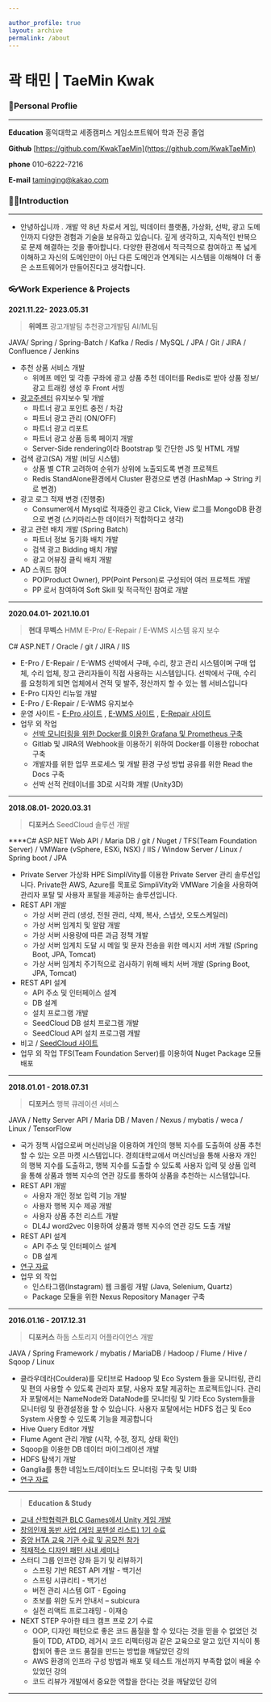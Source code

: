 ```yaml
---

author_profile: true
layout: archive
permalink: /about
---
```


# 곽 태민 | TaeMin Kwak

### 🧒Personal Proflie

---

**Education**
홍익대학교 세종캠퍼스 게임소프트웨어 학과 전공 졸업

**Github**
[https://github.com/KwakTaeMin](https://github.com/KwakTaeMin)

**phone**
010-6222-7216

**E-mail**
[taminging@kakao.com](mailto:taminging@kakao.com)

### 💁‍♂️Introduction

---

- 안녕하십니까 . 개발 약 8년 차로서 게임, 빅데이터 플랫폼, 가상화, 선박, 광고 도메인까지 다양한 경험과 기술을 보유하고 있습니다. 깊게 생각하고, 지속적인 반복으로 문제 해결하는 것을 좋아합니다. 다양한 환경에서 적극적으로 참여하고 폭 넓게 이해하고 자신의 도메인만이 아닌 다른 도메인과 연계되는 시스템을 이해해야 더 좋은 소프트웨어가 만들어진다고 생각합니다.

### 👓Work Experience & Projects

**2021.11.22- 2023.05.31**

> **위메프**
광고개발팀
추천광고개발팀
AI/ML팀

JAVA/ Spring / Spring-Batch / Kafka / Redis / MySQL / JPA / Git / JIRA / Confluence / Jenkins
> 

- 추천 상품 서비스 개발
    - 위메프 메인 및 각종 구좌에 광고 상품 추천 데이터를 Redis로 받아 상품 정보/광고 트래킹 생성 후 Front 서빙
- [광고주센터](https://ad.wemakeprice.com/) 유지보수 및 개발
    - 파트너 광고 포인트 충전 / 차감
    - 파트너 광고 관리 (ON/OFF)
    - 파트너 광고 리포트
    - 파트너 광고 상품 등록 페이지 개발
    - Server-Side rendering이라 Bootstrap 및 간단한 JS 및 HTML 개발
- 검색 광고(SA) 개발 (비딩 시스템)
    - 상품 별 CTR 고려하여 순위가 상위에 노출되도록 변경 프로젝트
    - Redis StandAlone환경에서 Cluster 환경으로 변경 (HashMap → String 키로 변경)
- 광고 로그 적재 변경 (진행중)
    - Consumer에서 Mysql로 적재중인 광고 Click, View 로그를 MongoDB 환경으로 변경 (스키마리스한 데이터가 적합하다고 생각)
- 광고 관련 배치 개발 (Spring Batch)
    - 파트너 정보 동기화 배치 개발
    - 검색 광고 Bidding 배치 개발
    - 광고 어뷰징 클릭 배치 개발
- AD 스쿼드 참여
    - PO(Product Owner), PP(Point Person)로 구성되어 여러 프로젝트 개발
    - PP 로서 참여하여 Soft Skill 및 적극적인 참여로 개발

---

**2020.04.01- 2021.10.01**

> **현대 무벡스**
HMM E-Pro/ E-Repair / E-WMS 시스템 유지 보수

C# ASP.NET / Oracle / git / JIRA / IIS
> 

- E-Pro / E-Repair / E-WMS 선박에서 구매, 수리, 창고 관리 시스템이며 구매 업체, 수리 업체, 창고 관리자들이 직접 사용하는 시스템입니다. 선박에서 구매, 수리를 요청하게 되면 업체에서 견적 및 발주, 정산까지 할 수 있는 웹 서비스입니다
- E-Pro 디자인 리뉴얼 개발
- E-Pro / E-Repair / E-WMS 유지보수
- 운영 사이트 - [E-Pro 사이트](https://e-pro.hmm21.com/) , [E-WMS 사이트](https://e-wms.hmm21.com/login_W.aspx) , [E-Repair 사이트](https://erepair.hmm21.com/Login_H.aspx)
- 업무 외 작업
    - [선박 모니터링을 위한 Docker를 이용한 Grafana 및 Prometheus 구축](https://github.com/KwakTaeMin/Docker-Study/blob/main/DockerMonitoringSystem.md)
    - Gitlab 및 JIRA의 Webhook을 이용하기 위하여 Docker를 이용한 robochat 구축
    - 개발자를 위한 업무 프로세스 및 개발 환경 구성 방법 공유를 위한 Read the Docs 구축
    - 선박 선적 컨테이너를 3D로 시각화 개발 (Unity3D)

---

**2018.08.01- 2020.03.31**

> **디포커스** 
SeedCloud 솔루션 개발

****C# ASP.NET Web API / Maria DB / git / Nuget / TFS(Team Foundation Server) / VMWare
(vSphere, ESXi, NSX) / IIS / Window Server / Linux / Spring boot / JPA
> 

- Private Server 가상화 HPE SimpliVity를 이용한 Private Server 관리 솔루션입니다. Private한 AWS, Azure를 목표로 SimpliVity와 VMWare 기술을 사용하여 관리자 포탈 및 사용자 포탈을 제공하는 솔루션입니다.
- REST API 개발
    - 가상 서버 관리 (생성, 전원 관리, 삭제, 복사, 스냅샷, 오토스케일러)
    - 가상 서버 임계치 및 알람 개발
    - 가상 서버 사용량에 따른 과금 정책 개발
    - 가상 서버 임계치 도달 시 메일 및 문자 전송을 위한 메시지 서버 개발 (Spring Boot, JPA, Tomcat)
    - 가상 서버 임계치 주기적으로 검사하기 위해 배치 서버 개발 (Spring Boot, JPA, Tomcat)
- REST API 설계
    - API 주소 및 인터페이스 설계
    - DB 설계
    - 설치 프로그램 개발
    - SeedCloud DB 설치 프로그램 개발
    - SeedCloud API 설치 프로그램 개발
- 비고 / [SeedCloud 사이트](https://211.232.94.201:9090/)
- 업무 외 작업 
TFS(Team Foundation Server)를 이용하여 Nuget Package 모듈 배포

---

**2018.01.01 - 2018.07.31**

> **디포커스**
행복 큐레이션 서비스

JAVA / Netty Server API / Maria DB / Maven / Nexus / mybatis / weca / Linux / TensorFlow
> 

- 국가 정책 사업으로써 머신러닝을 이용하여 개인의 행복 지수를 도출하여 상품 추천할 수 있는 오픈 마켓 시스템입니다. 경희대학교에서 머신러닝을 통해 사용자 개인의 행복 지수를 도출하고, 행복 지수를 도출할 수 있도록 사용자 입력 및 상품 입력을 통해 상품과 행복 지수의 연관 강도를 통하여 상품을 추천하는 시스템입니다.
- REST API 개발
    - 사용자 개인 정보 입력 기능 개발
    - 사용자 행복 지수 제공 개발
    - 사용자 상품 추천 리스트 개발
    - DL4J word2vec 이용하여 상품과 행복 지수의 연관 강도 도출 개발
- REST API 설계
    - API 주소 및 인터페이스 설계
    - DB 설계
- [연구 자료](https://scienceon.kisti.re.kr/srch/selectPORSrchReport.do?cn=TRKO201600002471&dbt=TRKO)
- 업무 외 작업
    - 인스타그램(Instagram) 웹 크롤링 개발 (Java, Selenium, Quartz)
    - Package 모듈을 위한 Nexus Repository Manager 구축

---

**2016.01.16 - 2017.12.31**

> **디포커스**
하둡 스토리지 어플라이언스 개발

JAVA / Spring Framework / mybatis / MariaDB / Hadoop / Flume / Hive / Sqoop / Linux
> 

- 클라우데라(Couldera)를 모티브로 Hadoop 및  Eco System 들을 모니터링, 관리
및 편의 사용할 수 있도록 관리자 포탈, 사용자 포탈 제공하는 프로젝트입니다. 관리자
포탈에서는 NameNode와 DataNode를 모니터링 및 기타 Eco System들을 모니터링 및 환경설정을 할 수 있습니다. 사용자 포탈에서는 HDFS 접근 및 Eco System 사용할 수 있도록 기능을 제공합니다
- Hive Query Editor 개발
- Flume Agent 관리 개발 (시작, 수정, 정지, 상태 확인)
- Sqoop을 이용한 DB 데이터 마이그레이션 개발
- HDFS 탐색기 개발
- Ganglia를 통한 네임노드/데이터노드 모니터링 구축 및 UI화
- [연구 자료](https://scienceon.kisti.re.kr/srch/selectPORSrchReport.do?cn=TRKO201600015315)

---

> **Education & Study**
> 

- [교내 산학협력관 BLC Games에서 Unity 게임 개발](http://www.mncn.co.kr/news/articleView.html?idxno=4742)
- [창의인재 동반 사업 (게임 포텐셜 리스트) 1기 수료](https://www.mk.co.kr/news/business/view/2015/02/181959)
- [중앙 HTA 교육 기관 수료 및 공모전 참가](https://www.youtube.com/watch?v=nJfeH3m2N54)
- [적재적소 디자인 패턴 사내 세미나](https://www.youtube.com/watch?v=x-jYTef17PE&t=386s)
- 스터디 그룹 인프런 강좌 듣기 및 리뷰하기
    - 스프링 기반 REST API 개발 - 백기선
    - 스프링 시큐리티 - 백기선
    - 버전 관리 시스템 GIT - Egoing
    - 초보를 위한 도커 안내서 – subicura
    - 실전 리액트 프로그래밍 - 이재승
- NEXT STEP 우아한 테크 캠프 프로 2기 수료
    - OOP, 디자인 패턴으로 좋은 코드 품질을 할 수 있다는 것을 믿을 수 없었던 것들이 TDD, ATDD, 레거시 코드 리펙터링과 같은 교육으로 알고 있던 지식이 통합되어 좋은 코드 품질을 만드는 방법을 깨달았던 강의
    - AWS 환경의 인프라 구성 방법과 배포 및 테스트 개선까지 부족함 없이 배울 수 있었던 강의
    - 코드 리뷰가 개발에서 중요한 역할을 한다는 것을 깨달았던 강의
    

---